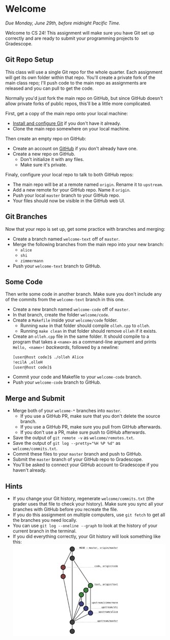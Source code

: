 # Welcome

_Due Monday, June 29th, before midnight Pacific Time._

Welcome to CS 24!  This assignment will make sure you have  Git set up correctly
and are ready to submit your programming projects to Gradescope.


## Git Repo Setup

This class  will use a  single Git repo  for the whole quarter.  Each assignment
will get its own folder within  that repo.  You'll create  a private fork of the
main class repo; I'll push code to the main repo as assignments are released and
you can pull to get the code.

Normally you'd just fork the main repo on GitHub, but since GitHub doesn't allow
private forks of public repos, this'll be a little more complicated.

First, get a copy of the main repo onto your local machine:

- [Install and configure Git][git-setup] if you don't have it already.
- Clone the main repo somewhere on your local machine.

Then create an empty repo on GitHub:

- Create an account on [GitHub][github] if you don't already have one.
- Create a new repo on GitHub.
  - Don't initialize it with any files.
  - Make sure it's private.

Finaly, configure your local repo to talk to both GitHub repos:

- The main repo will be at a remote named `origin`.  Rename it to `upstream`.
- Add a new remote for your GitHub repo.  Name it `origin`.
- Push your local `master` branch to your GitHub repo.
- Your files should now be visible in the GitHub web UI.


## Git Branches

Now that your repo is set up, get some practice with branches and merging:

- Create a branch named `welcome-text` off of `master`.
- Merge the following branches from the main repo into your new branch:
  - `alice`
  - `shi`
  - `zimmermann`
- Push your `welcome-text` branch to GitHub.


## Some Code

Then write some code  in another branch.  Make sure you don't include any of the
commits from the `welcome-text` branch in this one.

- Create a new branch named `welcome-code` off of `master`.
- In that branch, create the folder `welcome/code`.
- Create a `Makefile` inside your `welcome/code` folder.
  - Running `make` in that folder should compile `olleh.cpp` to `olleh`.
  - Running `make clean` in that folder should remove `olleh` if it exists.
- Create an `olleh.cpp` file in the same folder.  It should compile to a program
  that takes a `<name>` as a command-line argument  and prints  `Hello, <name>!`
  _backwards_,  followed by a newline:
  ```
  [user@host code]$ ./olleh Alice
  !ecilA ,olleH
  [user@host code]$ 
  ```
- Commit your code and Makefile to your `welcome-code` branch.
- Push your `welcome-code` branch to GitHub.


## Merge and Submit

- Merge both of your `welcome-*` branches into `master`.
  - If you use a GitHub PR, make sure that you don't delete the source branch.
  - If you use a GitHub PR, make sure you pull from GitHub afterwards.
  - If you don't use a PR, make sure push to GitHub afterwards.
- Save the output of `git remote -v` as `welcome/remotes.txt`.
- Save the output of `git log --pretty="%H %P %d"` as `welcome/commits.txt`.
- Commit these files to your `master` branch and push to GitHub.
- Submit the `master` branch of your GitHub repo to Gradescope.
- You'll be asked to connect your GitHub account to Gradescope if you haven't already.


## Hints

- If you change your Git history,  regenerate `welcome/commits.txt`  (the grader
  uses that file  to check your history).  Make sure you sync  all your branches
  with GitHub before you recreate the file.
- If you do this assignment  on multiple computers,  use  `git fetch` to get all
  the branches you need locally.
- You can use `git log --oneline --graph` to look at the history of your current
  branch in the terminal.
- If you did everything correctly, your Git history will look something like this:
  ![Example Git history.](gittree.svg)

[github]: https://github.com
[git-setup]: https://help.github.com/en/github/getting-started-with-github/set-up-git
